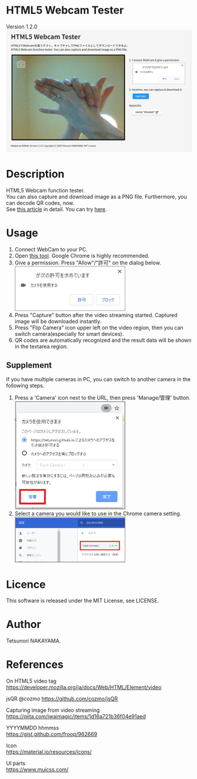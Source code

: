 # HTML5 Webcam Tester
Version 1.2.0  
<img src="./images/screenShot.png" width="800px">

# Description
HTML5 Webcam function tester.   
You can also capture and download image as a PNG file. Furthermore, you can decode QR codes, now.  
See [this article](https://qiita.com/tetunori_lego/items/4d0da075224abbaa4389) in detail. You can try [here](https://tetunori.github.io/HTML5WebcamTester/).

# Usage
1. Connect WebCam to your PC.
2. Open [this tool](https://tetunori.github.io/HTML5WebcamTester/). Google Chrome is highly recommended.
3. Give a permission. Press "Allow"/"許可" on the dialog below.
<BR><img src="./images/permission.png" width="300px">
4. Press "Capture" button after the video streaming started. Captured image will be downloaded instantly.
5. Press "Flip Camera" icon upper left on the video region, then you can switch camera(especially for smart devices).
6. QR codes are automatically recognized and the result data will be shown in the textarea region.

## Supplement
If you have multiple cameras in PC, you can switch to another camera in the following steps.
1. Press a 'Camera' icon next to the URL, then press 'Manage/管理' button.
<BR><img src="./images/cameraStatus.png" width="300px">
2. Select a camera you would like to use in the Chrome camera setting.
<BR><img src="./images/cameraSetting.png" width="300px">

# Licence
This software is released under the MIT License, see LICENSE.

# Author
Tetsunori NAKAYAMA.

# References
On HTML5 video tag  
https://developer.mozilla.org/ja/docs/Web/HTML/Element/video

jsQR @cozmo
https://github.com/cozmo/jsQR

Capturing image from video streaming  
https://qiita.com/iwaimagic/items/1d16a721b36f04e91aed

YYYYMMDD hhmmss  
https://gist.github.com/froop/962669

Icon  
https://material.io/resources/icons/

UI parts  
https://www.muicss.com/
